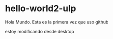# hello-world2-ulp

Hola Mundo. Esta es la primera vez que uso github


estoy modificando desde desktop